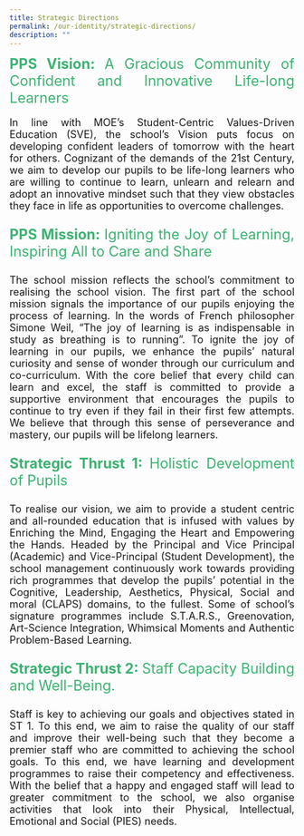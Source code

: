 ```yaml
---
title: Strategic Directions
permalink: /our-identity/strategic-directions/
description: ""
---
```

<div style="text-align:justify; font-size:25px; font-weight:bold; color:mediumseagreen">PPS Vision: <span style="font-weight:normal">A Gracious Community of Confident and Innovative Life-long Learners</span></div>
<P style="text-align:justify; font-size:18px">In line with MOE’s Student-Centric Values-Driven Education (SVE), the school’s Vision puts focus on developing confident leaders of tomorrow with the heart for others. Cognizant of the demands of the 21st Century, we aim to develop our pupils to be life-long learners who are willing to continue to learn, unlearn and relearn and adopt an innovative mindset such that they view obstacles they face in life as opportunities to overcome challenges.</P>

<P style="text-align:justify; font-size:25px; font-weight:bold; color:mediumseagreen">PPS Mission: <span style="font-weight:normal">Igniting the Joy of Learning, Inspiring All to Care and Share</span></P>
<p></p>
<P style="text-align:justify; font-size:18px">The school mission reflects the school’s commitment to realising the school vision. The first part of the school mission signals the importance of our pupils enjoying the process of learning. In the words of French philosopher Simone Weil, “The joy of learning is as indispensable in study as breathing is to running”. To ignite the joy of learning in our pupils, we enhance the pupils’ natural curiosity and sense of wonder through our curriculum and co-curriculum. With the core belief that every child can learn and excel, the staff is committed to provide a supportive environment that encourages the pupils to continue to try even if they fail in their first few attempts. We believe that through this sense of perseverance and mastery, our pupils will be lifelong learners.</P>

<P style="text-align:justify; font-size:25px; font-weight:bold; color:mediumseagreen">Strategic Thrust 1: <span style="font-weight:normal">Holistic Development of Pupils</span></P>
<P style="text-align:justify; font-size:18px">To realise our vision, we aim to provide a student centric and all-rounded education that is infused with values by Enriching the Mind, Engaging the Heart and Empowering the Hands. Headed by the Principal and Vice Principal (Academic) and Vice-Principal (Student Development), the school management continuously work towards providing rich programmes that develop the pupils’ potential in the Cognitive, Leadership, Aesthetics, Physical, Social and moral (CLAPS) domains, to the fullest. Some of school’s signature programmes include S.T.A.R.S., Greenovation, Art-Science Integration, Whimsical Moments and Authentic Problem-Based Learning.</P>
<p></p>
<P style="text-align:justify; font-size:25px; font-weight:bold; color:mediumseagreen">Strategic Thrust 2: <span style="font-weight:normal">Staff Capacity Building and Well-Being.</span></P>
<P style="text-align:justify; font-size:18px">Staff is key to achieving our goals and objectives stated in ST 1. To this end, we aim to raise the quality of our staff and improve their well-being such that they become a premier staff who are committed to achieving the school goals. To this end, we have learning and development programmes to raise their competency and effectiveness. With the belief that a happy and engaged staff will lead to greater commitment to the school, we also organise activities that look into their Physical, Intellectual, Emotional and Social (PIES) needs.</P>